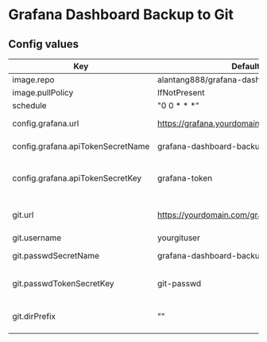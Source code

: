 # Grafana Dashboard Backup to Git

## Config values
| Key                               | Default                                      | Description                                                                                         |
|-----------------------------------|----------------------------------------------|-----------------------------------------------------------------------------------------------------|
| image.repo                        | alantang888/grafana-dashboard-backup         | Docker image repo                                                                                   |
| image.pullPolicy                  | IfNotPresent                                 | K8S image pull policy                                                                               |
| schedule                          | "0 0 * * *"                                  | Schedule for this cronjob run                                                                       |
| config.grafana.url                | https://grafana.yourdomain.com               | Grafana URL. You should override this                                                               |
| config.grafana.apiTokenSecretName | grafana-dashboard-backup                     | Secret name, which contain Grafana API token                                                        |
| config.grafana.apiTokenSecretKey  | grafana-token                                | Secret key, which contain Grafana API token on `config.grafana.apiTokenSecretName` secret           |
| git.url                           | https://yourdomain.com/grafana_dashboard.git | Git URL. Current only support HTTP. Not SSH (Just lazy to set SSH keys...)                          |
| git.username                      | yourgituser                                  | Git basic HTTP auth username                                                                        |
| git.passwdSecretName              | grafana-dashboard-backup                     | Secret name, which contain Git basic HTTP auth password                                             |
| git.passwdTokenSecretKey          | git-passwd                                   | Secret key, which contain Git basic HTTP auth password on `git.passwdSecretName` secret             |
| git.dirPrefix                     | ""                                           | Directory prefix on git repo. If set, this create create a directory between Git repo root and uid. |
